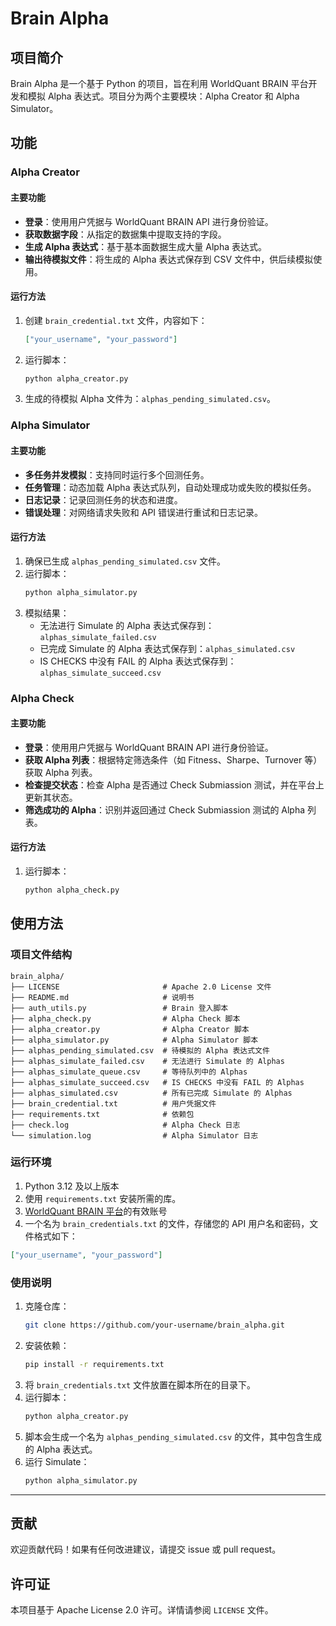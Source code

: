 # Brain Alpha

## 项目简介
Brain Alpha 是一个基于 Python 的项目，旨在利用 WorldQuant BRAIN 平台开发和模拟 Alpha 表达式。项目分为两个主要模块：Alpha Creator 和 Alpha Simulator。

## 功能

### Alpha Creator

#### 主要功能
- **登录**：使用用户凭据与 WorldQuant BRAIN API 进行身份验证。
- **获取数据字段**：从指定的数据集中提取支持的字段。
- **生成 Alpha 表达式**：基于基本面数据生成大量 Alpha 表达式。
- **输出待模拟文件**：将生成的 Alpha 表达式保存到 CSV 文件中，供后续模拟使用。

#### 运行方法
1. 创建 `brain_credential.txt` 文件，内容如下：
   ```json
   ["your_username", "your_password"]
   ```
2. 运行脚本：
   ```bash
   python alpha_creator.py
   ```
3. 生成的待模拟 Alpha 文件为：`alphas_pending_simulated.csv`。

### Alpha Simulator

#### 主要功能
- **多任务并发模拟**：支持同时运行多个回测任务。
- **任务管理**：动态加载 Alpha 表达式队列，自动处理成功或失败的模拟任务。
- **日志记录**：记录回测任务的状态和进度。
- **错误处理**：对网络请求失败和 API 错误进行重试和日志记录。

#### 运行方法
1. 确保已生成 `alphas_pending_simulated.csv` 文件。
2. 运行脚本：
   ```bash
   python alpha_simulator.py
   ```
3. 模拟结果：
   - 无法进行 Simulate 的 Alpha 表达式保存到：`alphas_simulate_failed.csv`
   - 已完成 Simulate 的 Alpha 表达式保存到：`alphas_simulated.csv`
   - IS CHECKS 中没有 FAIL 的 Alpha 表达式保存到：`alphas_simulate_succeed.csv`

### Alpha Check

#### 主要功能
- **登录**：使用用户凭据与 WorldQuant BRAIN API 进行身份验证。
- **获取 Alpha 列表**：根据特定筛选条件（如 Fitness、Sharpe、Turnover 等）获取 Alpha 列表。
- **检查提交状态**：检查 Alpha 是否通过 Check Submiassion 测试，并在平台上更新其状态。
- **筛选成功的 Alpha**：识别并返回通过 Check Submiassion 测试的 Alpha 列表。

#### 运行方法
1. 运行脚本：
   ```bash
   python alpha_check.py
   ```

## 使用方法

### 项目文件结构
```
brain_alpha/
├── LICENSE                       # Apache 2.0 License 文件
├── README.md                     # 说明书
├── auth_utils.py                 # Brain 登入脚本
├── alpha_check.py                # Alpha Check 脚本
├── alpha_creator.py              # Alpha Creator 脚本
├── alpha_simulator.py            # Alpha Simulator 脚本
├── alphas_pending_simulated.csv  # 待模拟的 Alpha 表达式文件
├── alphas_simulate_failed.csv    # 无法进行 Simulate 的 Alphas
├── alphas_simulate_queue.csv     # 等待队列中的 Alphas
├── alphas_simulate_succeed.csv   # IS CHECKS 中没有 FAIL 的 Alphas
├── alphas_simulated.csv          # 所有已完成 Simulate 的 Alphas
├── brain_credential.txt          # 用户凭据文件
├── requirements.txt              # 依赖包
├── check.log                     # Alpha Check 日志
└── simulation.log                # Alpha Simulator 日志
```

### 运行环境
1. Python 3.12 及以上版本
2. 使用 `requirements.txt` 安装所需的库。
3. [WorldQuant BRAIN 平台](https://www.worldquantbrain.com/)的有效账号
4. 一个名为 `brain_credentials.txt` 的文件，存储您的 API 用户名和密码，文件格式如下：
  ```json
  ["your_username", "your_password"]
  ```

### 使用说明
1. 克隆仓库：
   ```bash
   git clone https://github.com/your-username/brain_alpha.git
   ```
2. 安装依赖：
   ```bash
   pip install -r requirements.txt
   ```
2. 将 `brain_credentials.txt` 文件放置在脚本所在的目录下。
3. 运行脚本：
   ```bash
   python alpha_creator.py
   ```
4. 脚本会生成一个名为 `alphas_pending_simulated.csv` 的文件，其中包含生成的 Alpha 表达式。
5. 运行 Simulate：
   ```bash
   python alpha_simulator.py
   ```

---

## 贡献
欢迎贡献代码！如果有任何改进建议，请提交 issue 或 pull request。

## 许可证
本项目基于 Apache License 2.0 许可。详情请参阅 `LICENSE` 文件。
